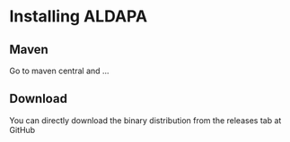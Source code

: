Installing ALDAPA
=================

## Maven

Go to maven central and ... 

## Download

You can directly download the binary distribution from the releases tab at GitHub